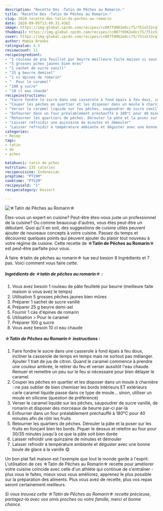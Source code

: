 ```yaml
---
description: "Recette Des ☆Tatin de Pêches au Romarin☆"
title: "Recette Des ☆Tatin de Pêches au Romarin☆"
slug: 1028-recette-des-tatin-de-peches-au-romarin
date: 2020-09-05T13:49:31.436Z
image: https://img-global.cpcdn.com/recipes/cc007fd962e8cc75/751x532cq70/☆tatin-de-peches-au-romarin☆-photo-principale-de-la-recette.jpg
thumbnail: https://img-global.cpcdn.com/recipes/cc007fd962e8cc75/751x532cq70/☆tatin-de-peches-au-romarin☆-photo-principale-de-la-recette.jpg
cover: https://img-global.cpcdn.com/recipes/cc007fd962e8cc75/751x532cq70/☆tatin-de-peches-au-romarin☆-photo-principale-de-la-recette.jpg
author: Mamie Brooks
ratingvalue: 4.5
reviewcount: 11
recipeingredient:
- "1 rouleau de pte feuillet pur beurre meilleure faite maison si vous avez le temps"
- "5 grosses pches jaunes bien mres"
- "1 sachet de sucre vanill"
- "25 g beurre demisel"
- "1 cs dpines de romarin"
- "  Pour le caramel"
- "100 g sucre"
- "10 cl eau chaude"
recipeinstructions:
- "Faire fondre le sucre dans une casserole à fond épais à feu doux, incliner la casserole de temps en temps mais ne surtout pas mélanger. Ajouter 1 trait de jus de citron. Quand le caramel commence à prendre une couleur ambrée, le retirer du feu et verser aussitôt l&#39;eau chaude. Remuer et remettre un peu sur le feu si nécessaire pour bien délayer le caramel."
- "Couper les pêches en quartier et les disposer dans un moule à charnière 💡ne pas oublier de bien chemiser les bords intérieurs ET extérieurs carle caramel liquide passe dans ce type de moule... sinon, utiliser un moule en silicone (question de préférence)"
- "Verser le caramel liquide sur les pêches, saupoudrer de sucre vanillé, de romarin et disposer des morceaux de beurre par-ci par-là"
- "Enfourner dans un four préalablement préchauffé à 180°C pour 40 minutes afin de rôtir les fruits"
- "Retourner les quartiers de pêches. Dérouler la pâte et la poser sur les fruits en fonçant bien les bords. Piquer le dessus et relettre au four pour 30/35 minutes jusqu&#39;à ce que la pâte soit bien dorée"
- "Laisser refroidir une quinzaine de minutes et démouler"
- "Laisser refroidir à température ambiante et déguster avec une bonne boule de glace à la vanille 😋"
categories:
- Resep
tags:
- tatin
- de
- pches

katakunci: tatin de pches 
nutrition: 235 calories
recipecuisine: Indonesian
preptime: "PT29M"
cooktime: "PT52M"
recipeyield: "1"
recipecategory: Dessert

---
```



![☆Tatin de Pêches au Romarin☆](https://img-global.cpcdn.com/recipes/cc007fd962e8cc75/751x532cq70/☆tatin-de-peches-au-romarin☆-photo-principale-de-la-recette.jpg)

Êtes-vous un expert en cuisine? Peut-être êtes-vous juste un professionnel de la cuisine? Ou comme beaucoup d'autres, vous êtes peut-être un débutant. Quoi qu'il en soit, des suggestions de cuisine utiles peuvent ajouter de nouveaux concepts à votre cuisine. Passez du temps et découvrez quelques points qui peuvent ajouter du plaisir tout nouveau à votre régime de cuisine. Cette recette de <strong> ☆Tatin de Pêches au Romarin☆ </strong> est peut-être parfaite pour vous.

<!--inarticleads1-->

À faire ☆tatin de pêches au romarin☆ tue seul besion 8 Ingrédients et 7 pas. Voici comment vous faire cette.

##### Ingrédients de ☆tatin de pêches au romarin☆ :

1. Vous avez besoin 1 rouleau de pâte feuilleté pur beurre (meilleure faite maison si vous avez le temps)
1. Utilisation 5 grosses pêches jaunes bien mûres
1. Préparer 1 sachet de sucre vanillé
1. Préparer 25 g beurre demi-sel
1. Fournir 1 càs d&#39;épines de romarin
1. Utilisation  &gt; Pour le caramel
1. Préparer 100 g sucre
1. Vous avez besoin 10 cl eau chaude




<!--inarticleads2-->

##### ☆Tatin de Pêches au Romarin☆ instructions :

1. Faire fondre le sucre dans une casserole à fond épais à feu doux, incliner la casserole de temps en temps mais ne surtout pas mélanger. Ajouter 1 trait de jus de citron. Quand le caramel commence à prendre une couleur ambrée, le retirer du feu et verser aussitôt l&#39;eau chaude. Remuer et remettre un peu sur le feu si nécessaire pour bien délayer le caramel.
1. Couper les pêches en quartier et les disposer dans un moule à charnière 💡ne pas oublier de bien chemiser les bords intérieurs ET extérieurs carle caramel liquide passe dans ce type de moule... sinon, utiliser un moule en silicone (question de préférence)
1. Verser le caramel liquide sur les pêches, saupoudrer de sucre vanillé, de romarin et disposer des morceaux de beurre par-ci par-là
1. Enfourner dans un four préalablement préchauffé à 180°C pour 40 minutes afin de rôtir les fruits
1. Retourner les quartiers de pêches. Dérouler la pâte et la poser sur les fruits en fonçant bien les bords. Piquer le dessus et relettre au four pour 30/35 minutes jusqu&#39;à ce que la pâte soit bien dorée
1. Laisser refroidir une quinzaine de minutes et démouler
1. Laisser refroidir à température ambiante et déguster avec une bonne boule de glace à la vanille 😋




<!--inarticleads1-->

<p>
Un bon plat fait maison est l'exemple que tout le monde garde à l'esprit. L'utilisation de ces ☆Tatin de Pêches au Romarin☆ recette pour améliorer votre cuisine coïncide avec celle d'un athlète qui continue de s'entraîner - plus vous le faites, mieux vous vous améliorez, apprenez le plus possible sur la préparation des aliments. Plus vous avez de recette, plus vos repas seront certainement meilleurs.
</p>

<p>
<i>Si vous trouvez cette ☆Tatin de Pêches au Romarin☆ recette précieuse, partagez-la avec vos amis proches ou votre famille, merci et bonne chance.</i>
</p>

